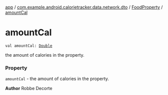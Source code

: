 [app](../../index.md) / [com.example.android.calorietracker.data.network.dto](../index.md) / [FoodProperty](index.md) / [amountCal](./amount-cal.md)

# amountCal

`val amountCal: `[`Double`](https://kotlinlang.org/api/latest/jvm/stdlib/kotlin/-double/index.html)

the amount of calories in the property.

### Property

`amountCal` - the amount of calories in the property.

**Author**
Robbe Decorte

